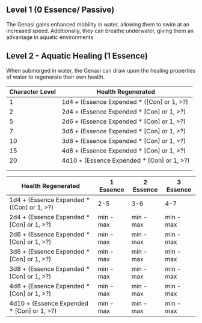 ## Level 1 (0 Essence/ Passive)
The Genasi gains enhanced mobility in water, allowing them to swim at an increased speed. 
Additionally, they can breathe underwater, giving them an advantage in aquatic environments

## Level 2 - Aquatic Healing (1 Essence)
When submerged in water, the Genasi can draw upon the healing properties of water to regenerate their own health.

| Character Level | Health Regenerated |
| ---- | ---- |
| 1 | 1d4 + (Essence Expended * (\[Con\] or 1, >?) |
| 2 | 2d4 + (Essence Expended * \[Con\] or 1, >?) |
| 5 | 2d6 + (Essence Expended * \[Con\] or 1, >?) |
| 7 | 3d6 + (Essence Expended * \[Con\] or 1, >?) |
| 10 | 3d8 + (Essence Expended * \[Con\] or 1, >?) |
| 15 | 4d8 + (Essence Expended * \[Con\] or 1, >?) |
| 20 | 4d10 + (Essence Expended * \[Con\] or 1, >?) |
|  |  |
|  |  |

| Health Regenerated | 1 Essence | 2 Essence | 3 Essence |
| ---- | ---- | ---- | ---- |
| 1d4 + (Essence Expended * (\[Con\] or 1, >?) | 2-5 | 3-6 | 4-7 |
| 2d4 + (Essence Expended * \[Con\] or 1, >?) | min - max | min - max | min - max |
| 2d6 + (Essence Expended * \[Con\] or 1, >?) | min - max | min - max | min - max |
| 3d6 + (Essence Expended * \[Con\] or 1, >?) | min - max | min - max | min - max |
| 3d8 + (Essence Expended * \[Con\] or 1, >?) | min - max | min - max | min - max |
| 4d8 + (Essence Expended * \[Con\] or 1, >?) | min - max | min - max | min - max |
| 4d10 + (Essence Expended * \[Con\] or 1, >?) | min - max | min - max | min - max |
